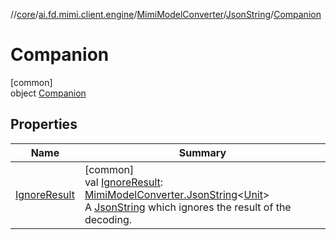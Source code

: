 //[core](../../../../../index.md)/[ai.fd.mimi.client.engine](../../../index.md)/[MimiModelConverter](../../index.md)/[JsonString](../index.md)/[Companion](index.md)

# Companion

[common]\
object [Companion](index.md)

## Properties

| Name | Summary |
|---|---|
| [IgnoreResult](-ignore-result.md) | [common]<br>val [IgnoreResult](-ignore-result.md): [MimiModelConverter.JsonString](../index.md)&lt;[Unit](https://kotlinlang.org/api/core/kotlin-stdlib/kotlin/-unit/index.html)&gt;<br>A [JsonString](../index.md) which ignores the result of the decoding. |
